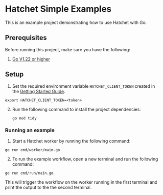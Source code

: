 # Hatchet Simple Examples

This is an example project demonstrating how to use Hatchet with Go.


## Prerequisites

Before running this project, make sure you have the following:

1. [Go V1.22 or higher](https://go.dev/doc/install)

## Setup

1. Set the required environment variable `HATCHET_CLIENT_TOKEN` created in the [Getting Started Guide](https://docs.hatchet.run/home/hatchet-cloud-quickstart).

```
export HATCHET_CLIENT_TOKEN=<token>
```

2. Run the following command to install the project dependencies:

   ```shell
   go mod tidy
   ```

### Running an example

1. Start a Hatchet worker by running the following command:

```shell
go run cmd/worker/main.go
```

2. To run the example workflow, open a new terminal and run the following command:

```shell
go run cmd/run/main.go
```

This will trigger the workflow on the worker running in the first terminal and print the output to the the second terminal.